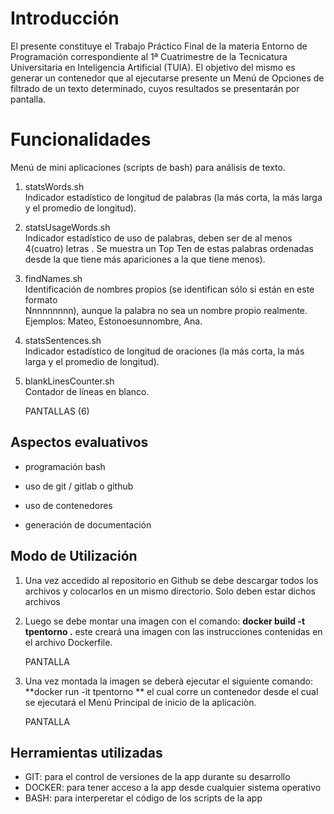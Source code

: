# Introducción

El presente constituye el Trabajo Práctico Final de la materia Entorno de Programación correspondiente al 1ª Cuatrimestre de la Tecnicatura Universitaria en Inteligencia Artificial (TUIA).
El objetivo del mismo es generar un contenedor que al ejecutarse presente un Menú de Opciones de filtrado de un texto determinado, cuyos resultados se presentarán por pantalla.


# Funcionalidades
Menú de mini aplicaciones (scripts de bash) para análisis de texto.  

1.  statsWords.sh  
Indicador estadístico de longitud de palabras (la más corta, la más larga y el promedio de longitud).  
2.  statsUsageWords.sh  
Indicador estadístico de uso de palabras, deben ser de al menos 4(cuatro) letras . Se muestra un Top Ten de estas palabras ordenadas desde la que tiene más apariciones a la que tiene menos). 
3.  findNames.sh  
Identificación de nombres propios (se identifican sólo si están en este formato  
Nnnnnnnnn), aunque la palabra no sea un nombre propio realmente.  Ejemplos: Mateo, Estonoesunnombre, Ana.  
4.  statsSentences.sh  
Indicador estadístico de longitud de oraciones (la más corta, la más larga y el promedio de longitud).  
5.  blankLinesCounter.sh  
Contador de líneas en blanco.  

	PANTALLAS (6)

## Aspectos evaluativos 

 - programación bash

 - uso de git / gitlab o github

 - uso de contenedores

 - generación de documentación

## Modo de Utilización

 1. Una vez accedido al repositorio en Github se debe descargar todos los archivos y colocarlos en un mismo directorio. Solo deben estar dichos archivos
 2. Luego se debe montar una imagen con el comando:
	 **docker build -t tpentorno .**
	 este  creará una imagen con las instrucciones contenidas en el archivo Dockerfile.
   
	PANTALLA 
 3. Una vez montada la imagen se deberà ejecutar el siguiente comando:
	**docker run -it tpentorno **
	el cual corre un contenedor desde el cual se ejecutará el Menú Principal de inicio de la aplicaciòn.
  

	PANTALLA

## Herramientas utilizadas

 - GIT: para el control de versiones de la app durante su desarrollo
 - DOCKER: para tener acceso a la app desde cualquier sistema operativo
 - BASH: para interperetar el código de los scripts de la app



```

